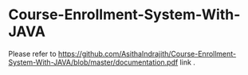 # Course-Enrollment-System-With-JAVA

Please refer to https://github.com/AsithaIndrajith/Course-Enrollment-System-With-JAVA/blob/master/documentation.pdf link .
